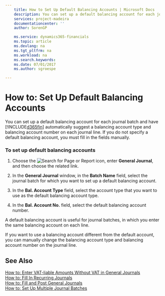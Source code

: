 ```yaml
---
    title: How to Set Up Default Balancing Accounts | Microsoft Docs
    description: You can set up a default balancing account for each journal batch and have [!INCLUDE[d365fin](includes/d365fin_md.md)] automatically suggest a balancing account type and balancing account number on each journal line. If you do not specify a default balancing account, you must fill in the fields manually.
    services: project-madeira
    documentationcenter: ''
    author: SorenGP

    ms.service: dynamics365-financials
    ms.topic: article
    ms.devlang: na
    ms.tgt_pltfrm: na
    ms.workload: na
    ms.search.keywords:
    ms.date: 07/01/2017
    ms.author: sgroespe

---
```

# How to: Set Up Default Balancing Accounts
You can set up a default balancing account for each journal batch and have [!INCLUDE[d365fin](includes/d365fin_md.md)] automatically suggest a balancing account type and balancing account number on each journal line. If you do not specify a default balancing account, you must fill in the fields manually.  
  
### To set up default balancing accounts  
  
1.  Choose the ![Search for Page or Report](media/ui-search/search_small.png "Search for Page or Report icon") icon, enter **General Journal**, and then choose the related link.  
  
2.  In the **General Journal** window, in the **Batch Name** field, select the journal batch for which you want to set up a default balancing account.  
  
3.  In the **Bal. Account Type** field, select the account type that you want to use as the default balancing account type.  
  
4.  In the **Bal. Account No.** field, select the default balancing account number.  
  
 A default balancing account is useful for journal batches, in which you enter the same balancing account on each line.  
  
 If you want to use a balancing account different from the default account, you can manually change the balancing account type and balancing account number on the journal line.  
  
## See Also  
 [How to: Enter VAT-liable Amounts Without VAT in General Journals](../how-to-enter-vat-liable-amounts-without-vat-in-general-journals.md)   
 [How to: Fill In Recurring Journals](../how-to-fill-in-recurring-journals.md)   
 [How to: Fill and Post General Journals](../how-to-fill-and-post-general-journals.md)   
 [How to: Set Up Multiple Journal Batches](../how-to-set-up-multiple-journal-batches.md)